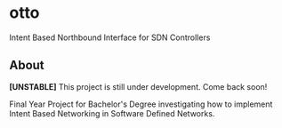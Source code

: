 # otto
Intent Based Northbound Interface for SDN Controllers

## About  
**[UNSTABLE]** This project is still under development. Come back soon!  

Final Year Project for Bachelor's Degree investigating how to implement Intent Based Networking in Software Defined Networks.

